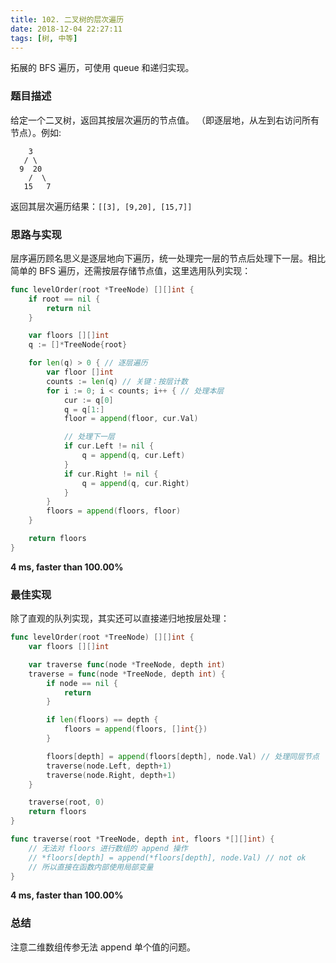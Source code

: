```yaml
---
title: 102. 二叉树的层次遍历
date: 2018-12-04 22:27:11
tags: [树, 中等]
---
```

拓展的 BFS 遍历，可使用 queue 和递归实现。

<!-- more -->

### 题目描述

给定一个二叉树，返回其按层次遍历的节点值。 （即逐层地，从左到右访问所有节点）。例如:

```
    3
   / \
  9  20
    /  \
   15   7
```

返回其层次遍历结果：`[[3], [9,20], [15,7]]`



### 思路与实现

层序遍历顾名思义是逐层地向下遍历，统一处理完一层的节点后处理下一层。相比简单的 BFS 遍历，还需按层存储节点值，这里选用队列实现：

```go
func levelOrder(root *TreeNode) [][]int {
	if root == nil {
		return nil
	}

	var floors [][]int
	q := []*TreeNode{root}

	for len(q) > 0 { // 逐层遍历
		var floor []int
		counts := len(q) // 关键：按层计数
		for i := 0; i < counts; i++ { // 处理本层
			cur := q[0]
			q = q[1:]
			floor = append(floor, cur.Val)

			// 处理下一层
			if cur.Left != nil {
				q = append(q, cur.Left)
			}
			if cur.Right != nil {
				q = append(q, cur.Right)
			}
		}
		floors = append(floors, floor)
	}

	return floors
}
```

**4 ms, faster than 100.00%**



### 最佳实现

除了直观的队列实现，其实还可以直接递归地按层处理：

```go
func levelOrder(root *TreeNode) [][]int {
	var floors [][]int

	var traverse func(node *TreeNode, depth int)
	traverse = func(node *TreeNode, depth int) {
		if node == nil {
			return
		}

		if len(floors) == depth {
			floors = append(floors, []int{})
		}

		floors[depth] = append(floors[depth], node.Val) // 处理同层节点
		traverse(node.Left, depth+1)
		traverse(node.Right, depth+1)
	}

	traverse(root, 0)
	return floors
}

func traverse(root *TreeNode, depth int, floors *[][]int) {
	// 无法对 floors 进行数组的 append 操作
	// *floors[depth] = append(*floors[depth], node.Val) // not ok
	// 所以直接在函数内部使用局部变量
}
```

**4 ms, faster than 100.00%**



### 总结

注意二维数组传参无法 append 单个值的问题。